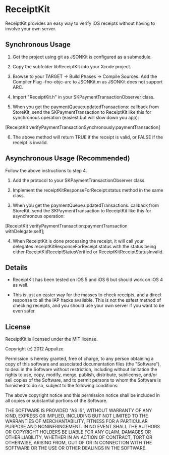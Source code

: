 ReceiptKit
==========

ReceiptKit provides an easy way to verify iOS receipts without having to involve your own server.

Synchronous Usage
-----------------

1. Get the project using git as JSONKit is configured as a submodule.

2. Copy the subfolder libReceiptKit into your Xcode project.

3. Browse to your TARGET -> Build Phases -> Compile Sources. Add the Compiler Flag -fno-objc-arc to JSONKit.m as JSONKit does not support ARC.

4. Import "ReceiptKit.h" in your SKPaymentTransactionObserver class.

5. When you get the paymentQueue:updatedTransactions: callback from StoreKit, send the SKPaymentTransaction to ReceiptKit like this for synchronous operation (easiest but will slow down you app):

[ReceiptKit verifyPaymentTransactionSynchronously:paymentTransaction]

6. The above method will return TRUE if the receipt is valid, or FALSE if the receipt is invalid. 

Asynchronous Usage (Recommended)
--------------------------------

Follow the above instructions to step 4.

1. Add the <ReceiptKitDelegate> protocol to your SKPaymentTransactionObserver class.

2. Implement the receiptKitResponseForReceipt:status method in the same class.

3. When you get the paymentQueue:updatedTransactions: callback from StoreKit, send the SKPaymentTransaction to ReceiptKit like this for asynchronous operation:

[ReceiptKit verifyPaymentTransaction:paymentTransaction withDelegate:self];

4. When ReceiptKit is done processing the receipt, it will call your delegates receiptKitResponseForReceipt:status with the status being either ReceiptKitReceiptStatusVerified or ReceiptKitReceiptStatusInvalid.


Details
-------

* ReceiptKit has been tested on iOS 5 and iOS 6 but should work on iOS 4 as well.

* This is just an easier way for the masses to check receipts, and a direct response to all the IAP hacks available. This is not the safest method of checking receipts, and you should use your own server if you want to be even safer.

License
-------

ReceiptKit is licensed under the MIT license.

Copyright (c) 2012 Appulize

Permission is hereby granted, free of charge, to any person obtaining a copy of this software and associated documentation files (the "Software"), to deal in the Software without restriction, including without limitation the rights to use, copy, modify, merge, publish, distribute, sublicense, and/or sell copies of the Software, and to permit persons to whom the Software is furnished to do so, subject to the following conditions:

The above copyright notice and this permission notice shall be included in all copies or substantial portions of the Software.

THE SOFTWARE IS PROVIDED "AS IS", WITHOUT WARRANTY OF ANY KIND, EXPRESS OR IMPLIED, INCLUDING BUT NOT LIMITED TO THE WARRANTIES OF MERCHANTABILITY, FITNESS FOR A PARTICULAR PURPOSE AND NONINFRINGEMENT. IN NO EVENT SHALL THE AUTHORS OR COPYRIGHT HOLDERS BE LIABLE FOR ANY CLAIM, DAMAGES OR OTHER LIABILITY, WHETHER IN AN ACTION OF CONTRACT, TORT OR OTHERWISE, ARISING FROM, OUT OF OR IN CONNECTION WITH THE SOFTWARE OR THE USE OR OTHER DEALINGS IN THE SOFTWARE.
